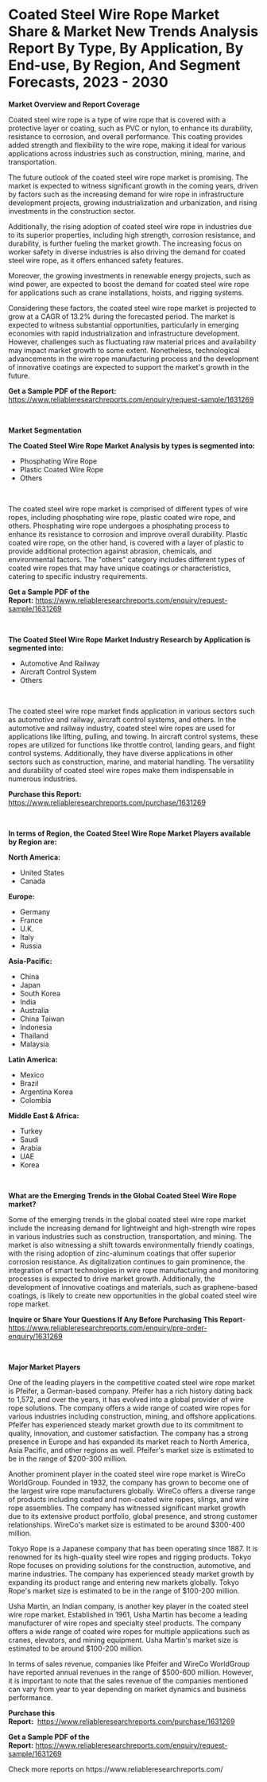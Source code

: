 <p><h1>Coated Steel Wire Rope Market Share & Market New Trends Analysis Report By Type, By Application, By End-use, By Region, And Segment Forecasts, 2023 - 2030</h1></p><p><strong>Market Overview and Report Coverage</strong></p>
<p><p>Coated steel wire rope is a type of wire rope that is covered with a protective layer or coating, such as PVC or nylon, to enhance its durability, resistance to corrosion, and overall performance. This coating provides added strength and flexibility to the wire rope, making it ideal for various applications across industries such as construction, mining, marine, and transportation.</p><p>The future outlook of the coated steel wire rope market is promising. The market is expected to witness significant growth in the coming years, driven by factors such as the increasing demand for wire rope in infrastructure development projects, growing industrialization and urbanization, and rising investments in the construction sector.</p><p>Additionally, the rising adoption of coated steel wire rope in industries due to its superior properties, including high strength, corrosion resistance, and durability, is further fueling the market growth. The increasing focus on worker safety in diverse industries is also driving the demand for coated steel wire rope, as it offers enhanced safety features.</p><p>Moreover, the growing investments in renewable energy projects, such as wind power, are expected to boost the demand for coated steel wire rope for applications such as crane installations, hoists, and rigging systems.</p><p>Considering these factors, the coated steel wire rope market is projected to grow at a CAGR of 13.2% during the forecasted period. The market is expected to witness substantial opportunities, particularly in emerging economies with rapid industrialization and infrastructure development. However, challenges such as fluctuating raw material prices and availability may impact market growth to some extent. Nonetheless, technological advancements in the wire rope manufacturing process and the development of innovative coatings are expected to support the market's growth in the future.</p></p>
<p><strong>Get a Sample PDF of the Report:</strong> <a href="https://www.reliableresearchreports.com/enquiry/request-sample/1631269">https://www.reliableresearchreports.com/enquiry/request-sample/1631269</a></p>
<p>&nbsp;</p>
<p><strong>Market Segmentation</strong></p>
<p><strong>The Coated Steel Wire Rope Market Analysis by types is segmented into:</strong></p>
<p><ul><li>Phosphating Wire Rope</li><li>Plastic Coated Wire Rope</li><li>Others</li></ul></p>
<p>&nbsp;</p>
<p><p>The coated steel wire rope market is comprised of different types of wire ropes, including phosphating wire rope, plastic coated wire rope, and others. Phosphating wire rope undergoes a phosphating process to enhance its resistance to corrosion and improve overall durability. Plastic coated wire rope, on the other hand, is covered with a layer of plastic to provide additional protection against abrasion, chemicals, and environmental factors. The "others" category includes different types of coated wire ropes that may have unique coatings or characteristics, catering to specific industry requirements.</p></p>
<p><strong>Get a Sample PDF of the Report:</strong>&nbsp;<a href="https://www.reliableresearchreports.com/enquiry/request-sample/1631269">https://www.reliableresearchreports.com/enquiry/request-sample/1631269</a></p>
<p>&nbsp;</p>
<p><strong>The Coated Steel Wire Rope Market Industry Research by Application is segmented into:</strong></p>
<p><ul><li>Automotive And Railway</li><li>Aircraft Control System</li><li>Others</li></ul></p>
<p>&nbsp;</p>
<p><p>The coated steel wire rope market finds application in various sectors such as automotive and railway, aircraft control systems, and others. In the automotive and railway industry, coated steel wire ropes are used for applications like lifting, pulling, and towing. In aircraft control systems, these ropes are utilized for functions like throttle control, landing gears, and flight control systems. Additionally, they have diverse applications in other sectors such as construction, marine, and material handling. The versatility and durability of coated steel wire ropes make them indispensable in numerous industries.</p></p>
<p><strong>Purchase this Report:</strong>&nbsp; <a href="https://www.reliableresearchreports.com/purchase/1631269">https://www.reliableresearchreports.com/purchase/1631269</a></p>
<p>&nbsp;</p>
<p><strong>In terms of Region, the Coated Steel Wire Rope Market Players available by Region are:</strong></p>
<p>
    <p> <strong> North America: </strong>
        <ul>
            <li>United States</li>
            <li>Canada</li>
        </ul>
        </p> 
    <p> <strong> Europe: </strong>
        <ul>
            <li>Germany</li>
            <li>France</li>
            <li>U.K.</li>
            <li>Italy</li>
            <li>Russia</li>
        </ul>
        </p> 
    <p> <strong> Asia-Pacific: </strong>
        <ul>
            <li>China</li>
            <li>Japan</li>
            <li>South Korea</li>
            <li>India</li>
            <li>Australia</li>
            <li>China Taiwan</li>
            <li>Indonesia</li>
            <li>Thailand</li>
            <li>Malaysia</li>
        </ul>
        </p> 
    <p> <strong> Latin America: </strong>
        <ul>
            <li>Mexico</li>
            <li>Brazil</li>
            <li>Argentina Korea</li>
            <li>Colombia</li>
        </ul>
        </p> 
    <p> <strong> Middle East & Africa: </strong>
        <ul>
            <li>Turkey</li>
            <li>Saudi</li>
            <li>Arabia</li>
            <li>UAE</li>
            <li>Korea</li>
        </ul>
    </p>
    </p>
<p>&nbsp;</p>
<p><strong>What are the Emerging Trends in the Global Coated Steel Wire Rope market?</strong></p>
<p><p>Some of the emerging trends in the global coated steel wire rope market include the increasing demand for lightweight and high-strength wire ropes in various industries such as construction, transportation, and mining. The market is also witnessing a shift towards environmentally friendly coatings, with the rising adoption of zinc-aluminum coatings that offer superior corrosion resistance. As digitalization continues to gain prominence, the integration of smart technologies in wire rope manufacturing and monitoring processes is expected to drive market growth. Additionally, the development of innovative coatings and materials, such as graphene-based coatings, is likely to create new opportunities in the global coated steel wire rope market.</p></p>
<p><strong>Inquire or Share Your Questions If Any Before Purchasing This Report</strong>- <a href="https://www.reliableresearchreports.com/enquiry/pre-order-enquiry/1631269">https://www.reliableresearchreports.com/enquiry/pre-order-enquiry/1631269</a></p>
<p>&nbsp;</p>
<p><strong>Major Market Players</strong></p>
<p><p>One of the leading players in the competitive coated steel wire rope market is Pfeifer, a German-based company. Pfeifer has a rich history dating back to 1,572, and over the years, it has evolved into a global provider of wire rope solutions. The company offers a wide range of coated wire ropes for various industries including construction, mining, and offshore applications. Pfeifer has experienced steady market growth due to its commitment to quality, innovation, and customer satisfaction. The company has a strong presence in Europe and has expanded its market reach to North America, Asia Pacific, and other regions as well. Pfeifer's market size is estimated to be in the range of $200-300 million.</p><p>Another prominent player in the coated steel wire rope market is WireCo WorldGroup. Founded in 1932, the company has grown to become one of the largest wire rope manufacturers globally. WireCo offers a diverse range of products including coated and non-coated wire ropes, slings, and wire rope assemblies. The company has witnessed significant market growth due to its extensive product portfolio, global presence, and strong customer relationships. WireCo's market size is estimated to be around $300-400 million.</p><p>Tokyo Rope is a Japanese company that has been operating since 1887. It is renowned for its high-quality steel wire ropes and rigging products. Tokyo Rope focuses on providing solutions for the construction, automotive, and marine industries. The company has experienced steady market growth by expanding its product range and entering new markets globally. Tokyo Rope's market size is estimated to be in the range of $100-200 million.</p><p>Usha Martin, an Indian company, is another key player in the coated steel wire rope market. Established in 1961, Usha Martin has become a leading manufacturer of wire ropes and specialty steel products. The company offers a wide range of coated wire ropes for multiple applications such as cranes, elevators, and mining equipment. Usha Martin's market size is estimated to be around $100-200 million.</p><p>In terms of sales revenue, companies like Pfeifer and WireCo WorldGroup have reported annual revenues in the range of $500-600 million. However, it is important to note that the sales revenue of the companies mentioned can vary from year to year depending on market dynamics and business performance.</p></p>
<p><strong>Purchase this Report:</strong>&nbsp;&nbsp;<a href="https://www.reliableresearchreports.com/purchase/1631269">https://www.reliableresearchreports.com/purchase/1631269</a></p>
<p></p>
<p><strong>Get a Sample PDF of the Report:</strong>&nbsp;<a href="https://www.reliableresearchreports.com/enquiry/request-sample/1631269">https://www.reliableresearchreports.com/enquiry/request-sample/1631269</a></p>
<p>Check more reports on https://www.reliableresearchreports.com/</p>
